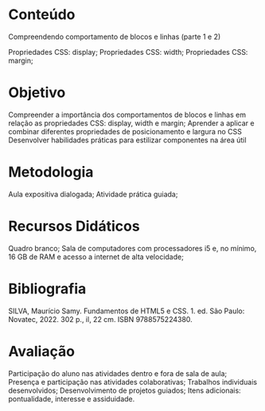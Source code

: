 # Conteúdo

Compreendendo comportamento de blocos e linhas (parte 1 e 2)

Propriedades CSS: display;
Propriedades CSS: width;
Propriedades CSS: margin;

# Objetivo

Compreender a importância dos comportamentos de blocos e linhas em relação as propriedades CSS: display, width e margin;
Aprender a aplicar e combinar diferentes propriedades de posicionamento e largura no CSS
Desenvolver habilidades práticas para estilizar componentes na área útil

# Metodologia

Aula expositiva dialogada; Atividade prática guiada;

# Recursos Didáticos

Quadro branco; Sala de computadores com processadores i5 e, no mínimo, 16 GB de RAM e acesso a internet de alta velocidade;

# Bibliografia

SILVA, Maurício Samy. Fundamentos de HTML5 e CSS. 1. ed. São Paulo: Novatec, 2022. 302 p., il, 22 cm. ISBN 9788575224380.

# Avaliação

Participação do aluno nas atividades dentro e fora de sala de aula;
Presença e participação nas atividades colaborativas;
Trabalhos individuais desenvolvidos;
Desenvolvimento de projetos guiados;
Itens adicionais: pontualidade, interesse e assiduidade.
